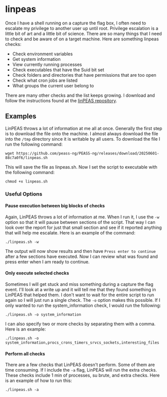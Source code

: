 # linpeas

Once I have a shell running on a capture the flag box, I often need to escalate my privilege to another user up until root. Privilege escalation is a little bit of art and a little bit of science. There are so many things that I need to check and be aware of on a target machine. Here are something linpeas checks:

- Check environment variables
- Get system information
- View currently running processes
- Check executables that have the Suid bit set
- Check folders and directories that have permissions that are too open
- Check what cron jobs are listed
- What groups the current user belong to

There are many other checks and the list keeps growing. I download and follow the instructions found at the [linPEAS repository](https://github.com/peass-ng/PEASS-ng/tree/master/linPEAS). 

## Examples

LinPEAS throws a lot of information at me all at once. Generally the first step is to download the file onto the machine. I almost always download the file into the `/tmp` directory since it is writable by all users. To download the file I run the following command:

`wget https://github.com/peass-ng/PEASS-ng/releases/download/20250601-88c7a0f6/linpeas.sh`

This will save the file as linpeas.sh. Now I set the script to executable with the following command:

`chmod +x linpeas.sh`

### Useful Options

#### Pause execution between big blocks of checks

Again, LinPEAS throws a lot of information at me. When I run it, I use the `-w` option so that it will pause between sections of the script. That way I can look over the report for just that small section and see if it reported anything that will help me escalate. Here is an example of the command:

`./linpeas.sh -w`

The output will now show results and then have `Press enter to continue` after a few sections have executed. Now I can review what was found and press enter when I am ready to continue.

#### Only execute selected checks

Sometimes I will get stuck and miss something during a capture the flag event. I'll look at a write up and it will tell me that they found something in LinPEAS that helped them. I don't want to wait for the entire script to run again so I will just run a single check. The `-o` option makes this possible. If I only wanted to run the system_information check, I would run the following:

`./linpeas.sh -o system_information`

I can also specify two or more checks by separating them with a comma. Here is an example:

`./linpeas.sh -o system_information,procs_crons_timers_srvcs_sockets,interesting_files`

#### Perform all checks

There are a few checks that LinPEAS doesn't perform. Some of them are time consuming. If I include the `-a` flag, LinPEAS will run the extra checks. These checks include 1 min of processes, su brute, and extra checks. Here is an example of how to run this:

`./linpeas.sh -a`
